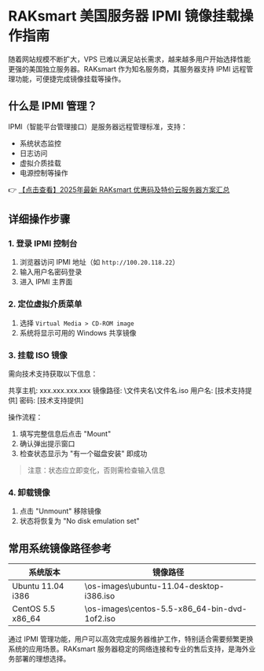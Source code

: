 # RAKsmart 美国服务器 IPMI 镜像挂载操作指南

随着网站规模不断扩大，VPS 已难以满足站长需求，越来越多用户开始选择性能更强的美国独立服务器。RAKsmart 作为知名服务商，其服务器支持 IPMI 远程管理功能，可便捷完成镜像挂载等操作。

## 什么是 IPMI 管理？
IPMI（智能平台管理接口）是服务器远程管理标准，支持：
- 系统状态监控
- 日志访问
- 虚拟介质挂载
- 电源控制等操作

👉 [【点击查看】2025年最新 RAKsmart 优惠码及特价云服务器方案汇总](https://bit.ly/raksmart)

## 详细操作步骤

### 1. 登录 IPMI 控制台
1. 浏览器访问 IPMI 地址（如 `http://100.20.118.22`）
2. 输入用户名密码登录
3. 进入 IPMI 主界面

### 2. 定位虚拟介质菜单
1. 选择 `Virtual Media > CD-ROM image`
2. 系统将显示可用的 Windows 共享镜像

### 3. 挂载 ISO 镜像
需向技术支持获取以下信息：

共享主机: xxx.xxx.xxx.xxx
镜像路径: \文件夹名\文件名.iso
用户名: [技术支持提供]
密码: [技术支持提供]

操作流程：
1. 填写完整信息后点击 "Mount"
2. 确认弹出提示窗口
3. 检查状态显示为 "有一个磁盘安装" 即成功

> 注意：状态应立即变化，否则需检查输入信息

### 4. 卸载镜像
1. 点击 "Unmount" 移除镜像
2. 状态将恢复为 "No disk emulation set"

## 常用系统镜像路径参考
| 系统版本          | 镜像路径                                  |
|-------------------|-----------------------------------------|
| Ubuntu 11.04 i386 | \os-images\ubuntu-11.04-desktop-i386.iso |
| CentOS 5.5 x86_64 | \os-images\centos-5.5-x86_64-bin-dvd-1of2.iso |

通过 IPMI 管理功能，用户可以高效完成服务器维护工作，特别适合需要频繁更换系统的应用场景。RAKsmart 服务器稳定的网络连接和专业的售后支持，是海外业务部署的理想选择。
